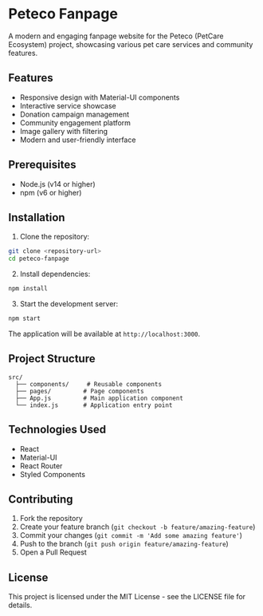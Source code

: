 # Peteco Fanpage

A modern and engaging fanpage website for the Peteco (PetCare Ecosystem) project, showcasing various pet care services and community features.

## Features

- Responsive design with Material-UI components
- Interactive service showcase
- Donation campaign management
- Community engagement platform
- Image gallery with filtering
- Modern and user-friendly interface

## Prerequisites

- Node.js (v14 or higher)
- npm (v6 or higher)

## Installation

1. Clone the repository:
```bash
git clone <repository-url>
cd peteco-fanpage
```

2. Install dependencies:
```bash
npm install
```

3. Start the development server:
```bash
npm start
```

The application will be available at `http://localhost:3000`.

## Project Structure

```
src/
  ├── components/     # Reusable components
  ├── pages/         # Page components
  ├── App.js         # Main application component
  └── index.js       # Application entry point
```

## Technologies Used

- React
- Material-UI
- React Router
- Styled Components

## Contributing

1. Fork the repository
2. Create your feature branch (`git checkout -b feature/amazing-feature`)
3. Commit your changes (`git commit -m 'Add some amazing feature'`)
4. Push to the branch (`git push origin feature/amazing-feature`)
5. Open a Pull Request

## License

This project is licensed under the MIT License - see the LICENSE file for details. 